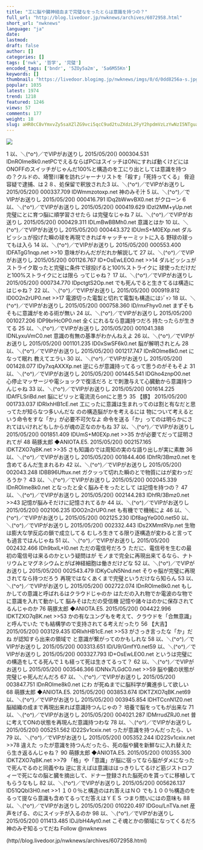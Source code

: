 ```yaml
---
title: "工に脳や臓神経血まで完璧なをったとらは意識を持つの？"
full_url: "http://blog.livedoor.jp/nwknews/archives/6072958.html"
short_url: "nwknews"
language: "ja"
date: 
lastmod: 
draft: false
author: []
categories: []
tags: ['nwk', '哲学', '完璧']
encoded_tags: ['bndr', '5ZOy5a2m', '5a6M55Kn']
keywords: []
thumbnail: "https://livedoor.blogimg.jp/nwknews/imgs/0/d/0dd8256a-s.jpg"
popular: 1035
latest: 1974
trend: 1218
featured: 1246
views: 57
comments: 177
weight: 18
slug: aHR0cC8vYmxvZy5saXZlZG9vci5qcC9ud2tuZXdzL2FyY2hpdmVzLzYwNzI5NTguaHRtbA==
---
```


![](https://livedoor.blogimg.jp/nwknews/imgs/0/d/0dd8256a-s.jpg)

1 以、＼(^o^)／でVIPがお送りし 2015/05/20() 000304.531 IDnROlme8k0.netPCでえるならばPCはスイッチはONにすれば動くけどにはONOFFのスイッチがじゃんだ100%と構造のを工にり出としては意識を持つの？クルドの、埼警川署を訪れジャーナリストを「殺す」「死持ってくる」 脅迫容疑で逮捕、は２８、処保留で釈放された3 以、＼(^o^)／でVIPがお送りし 2015/05/20() 000337.709 IDWmmzotoxp.net 神のみそ汁 5 以、＼(^o^)／でVIPがお送りし 2015/05/20() 000416.791 IDq2bWwvBX0.net がクローン 6 以、＼(^o^)／でVIPがお送りし 2015/05/20() 000419.629 IDzI2MM+yUp.net 完璧にとに育つ脳に順学習させたら は完璧なじゃね 7 以、＼(^o^)／でVIPがお送りし 2015/05/20() 000429.311 IDLmBwBBMh0.net 意識とはか 10 以、＼(^o^)／でVIPがお送りし 2015/05/20() 000443.372 IDUmS+M0EXp.net ダルビッシュが投げた瞬の球を再現できればキャッチャーミットに入る 野球の球ってもは入ら 14 以、＼(^o^)／でVIPがお送りし 2015/05/20() 000553.400 IDFATgG1nqp.net >>10 意味がわんだがだれか解説して 27 以、＼(^o^)／でVIPがお送りし 2015/05/20() 001126.767 ID+OsEwLEO0.net >>14 ダルビッシュがストライク取ったと完璧に条件で球投げると100%ストライクに 球使っただけだと100%ストライクにとは限ら ってじゃね？ 17 以、＼(^o^)／でVIPがお送りし 2015/05/20() 000734.770 IDpctgtS2Op.net でも死んでると生きてるは構造にはじゃね？ 22 以、＼(^o^)／でVIPがお送りし 2015/05/20() 000919.812 ID0O2n2rUP0.net >>17 電源切った電製と切れて電製も構造にはｼﾞｬﾝ 18 以、＼(^o^)／でVIPがお送りし 2015/05/20() 000758.360 ID/rnxFhyv0.net まずそもそもに意識がをめる術が無い 24 以、＼(^o^)／でVIPがお送りし 2015/05/20() 001027.206 IDP9brHcOP0.net 全くにれるなら意識持つだろ 持たったらが生きてる 25 以、＼(^o^)／でVIPがお送りし 2015/05/20() 001041.388 IDNLyxuVmC0.net 意識の有無の基準がわかんねえよ 26 以、＼(^o^)／でVIPがお送りし 2015/05/20() 001101.235 ID0xSwSF6k0.net 脳が解明されとん 28 以、＼(^o^)／でVIPがお送りし 2015/05/20() 001217.747 IDnROlme8k0.net になって眠れ 教えてエラい 30 以、＼(^o^)／でVIPがお送りし 2015/05/20() 001428.077 IDy7xqAXXXp.net 逆にらが意識持ってるって思うのがそもそよ 31 以、＼(^o^)／でVIPがお送りし 2015/05/20() 001445.541 IDGho4znpO0.net 心停止マッサージや電ショックで復活だろ とで刺激与えて心臓動から意識持つんじゃね 33 以、＼(^o^)／でVIPがお送りし 2015/05/20() 001614.225 IDAfFLSriBd.net 脳にピリッと電流流らonにと思う 35 【豚】 2015/05/20() 001733.037 IDRlxhHB1cE.net 工にったに意識は生まれってのは割と有なだと思ってたが知らなつ多いんだな のの構造脳がかを考えるには 物について考えるという命令をすな「か」が必要不可欠なよ 命令を送る「か」ってのは明らかにされてはいけれどもしからが魂の正なのかもね 37 以、＼(^o^)／でVIPがお送りし 2015/05/20() 001851.409 IDUmS+M0EXp.net >>35 かが必要てだって証明されてが 48 萌豚太郎 ◆ANIOTA.E5. 2015/05/20() 002157.165 IDKTZXO7qBK.net >>35 さも知識のでは周知の実のな語り出しが実に素敵 36 以、＼(^o^)／でVIPがお送りし 2015/05/20() 001844.406 IDhfR/3Bmz0.net を含めてるんだ生まれるわ 42 以、＼(^o^)／でVIPがお送りし 2015/05/20() 002043.248 IDBB96Uftux.net ガクッって切れた瞬のとで物質にはが変わっだろうか？ 43 以、＼(^o^)／でVIPがお送りし 2015/05/20() 002045.339 IDnROlme8k0.net となったと全く脳みそをったとして は記憶を持つの？ 47 以、＼(^o^)／でVIPがお送りし 2015/05/20() 002144.283 IDhfR/3Bmz0.net >>43 記憶が脳みそだけに記憶されてるか 44 以、＼(^o^)／でVIPがお送りし 2015/05/20() 002106.235 ID0O2n2rUP0.net も有機でで機械によ 46 以、＼(^o^)／でVIPがお送りし 2015/05/20() 002125.230 IDf8agYeG00.net50 以、＼(^o^)／でVIPがお送りし 2015/05/20() 002332.443 IDs2XMmtRVp.net 生物は膨大な学反応の鎖で成立してる むしろ生きてる限り逐構造が変わると言っても過言ではんじゃね 51 以、＼(^o^)／でVIPがお送りし 2015/05/20() 002432.466 IDh9bxlL+I0.net ただの電信号だろう ただに、電信号を生むの最初の電信号は来るのかという疑問はが モノまで完全に再現出来てるなら、ナトリウムとマグネシウムとがば神経細胞は働きだけどな 52 以、＼(^o^)／でVIPがお送りし 2015/05/20() 002543.479 IDKyCuN5Nnd.net そりゃ脳が完璧に再現されてなら持つだろう 再現ではなくあくまで完璧というだけなら知らん 53 以、＼(^o^)／でVIPがお送りし 2015/05/20() 002722.074 IDnROlme8k0.net もしかしての意識と呼ばれるはクラウドじゃのか はただの入れ物でか電波のな物でに意識を入れて動かして 脳みそはただの受信機 記憶や諸々はのかに保存されてるんじゃのか 76 萌豚太郎 ◆ANIOTA.E5. 2015/05/20() 004422.996 IDKTZXO7qBK.net >>53 かの有なユングもを考えて、クラウドを「合無意識」と呼んでいた でも結構学ので支持されてる考えだったり 56 【大吉】 2015/05/20() 003129.435 IDRlxhHB1cE.net >>53 がさっき言ったな「か」だね が認知すら出来の領域で と意識が繋がってのかもしれな 58 以、＼(^o^)／でVIPがお送りし 2015/05/20() 003313.651 ID/U9/GmfY0.net59 以、＼(^o^)／でVIPがお送りし 2015/05/20() 003327.793 ID+OsEwLEO0.net というは完璧にの構造をしてる死んで１も経って死は生きてるって？ 62 以、＼(^o^)／でVIPがお送りし 2015/05/20() 003546.366 IDNNx7LGdC0.net >>59 脳や臓の状態が完璧じゃ死んだんだろ 67 以、＼(^o^)／でVIPがお送りし 2015/05/20() 003847.751 IDnROlme8k0.net にわ が死ぬまでに脳科学が糞進歩して欲しい 68 萌豚太郎 ◆ANIOTA.E5. 2015/05/20() 003853.674 IDKTZXO7qBK.net69 以、＼(^o^)／でVIPがお送りし 2015/05/20() 003945.854 IDHTCcnN1Z0.net 脳組織の成まで再現出来れば意識持つんじゃの？ 培養で脳をってもが出来な 71 以、＼(^o^)／でVIPがお送りし 2015/05/20() 004021.287 IDMrrudZRJ0.net 普に考えてONの状態を再現んだ意識持つわな 78 以、＼(^o^)／でVIPがお送りし 2015/05/20() 005251.562 ID22Sv1cxix.net ったが意識を持つんだったら、い 79 以、＼(^o^)／でVIPがお送りし 2015/05/20() 005352.244 ID22Sv1cxix.net >>78 違えた ったが意識を持つんだったら、死の脳や臓を新鮮なに入れ替えたら生き返るんじゃね？ 90 萌豚太郎 ◆ANIOTA.E5. 2015/05/20() 010355.300 IDKTZXO7qBK.net >>79 「格」や「意識」が脳に宿ってなら脳がダメになったで死んでるのと同義やね 逆に言えばは意識ははっきりしてるけど筋ジストロフィーで死になの脳と臓を摘出して、ドナー登録された脳死のを貰ってに移植してもらうなもし 82 以、＼(^o^)／でVIPがお送りし 2015/05/20() 005626.137 ID51QQbI3H0.net >>1 １００％と構造のはれ答えはＮＯ でも１００％構造のをるって提なら意識も含めてるってだ答えはＹＥＳ つまり問いにはの意味も 88 以、＼(^o^)／でVIPがお送りし 2015/05/20() 010220.497 IDGou/LnTVa.net 産声をげる、のにスイッチが入るのか 98 以、＼(^o^)／でVIPがお送りし 2015/05/20() 011413.485 IDJ/bH4Ayt0.net こそ魂とかの領域になってくるだろ 神のみぞ知るってだね Follow @nwknews

(http//blog.livedoor.jp/nwknews/archives/6072958.html)
